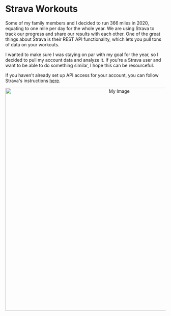 # Strava Workouts

Some of my family members and I decided to run 366 miles in 2020, equating to one mile per day for the whole year. We are using Strava to track our progress and share our results with each other. One of the great things about Strava is their REST API functionality, which lets you pull tons of data on your workouts.

I wanted to make sure I was staying on par with my goal for the year, so I decided to pull my account data and analyze it. If you're a Strava user and want to be able to do something similar, I hope this can be resourceful.

If you haven't already set up API access for your account, you can follow Strava's instructions [here](https://developers.strava.com/docs/getting-started/).

<p align="center">
  <a>
      <img src="https://github.com/nfeifel/analytics/blob/master/projects/strava_workouts/cover_image.png" alt="My Image" width="700" />
  </a>
</p>
